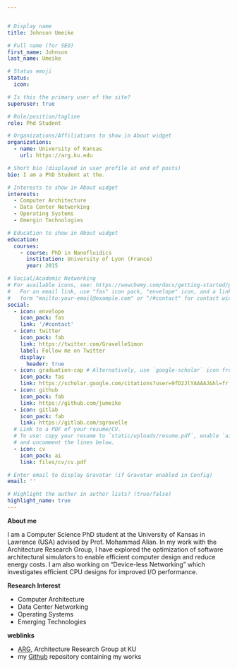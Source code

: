 ```yaml
---


# Display name
title: Johnson Umeike

# Full name (for SEO)
first_name: Johnson
last_name: Umeike

# Status emoji
status:
  icon:

# Is this the primary user of the site?
superuser: true

# Role/position/tagline
role: Phd Student

# Organizations/Affiliations to show in About widget
organizations:
  - name: University of Kansas
    url: https://arg.ku.edu

# Short bio (displayed in user profile at end of posts)
bio: I am a PhD Student at the.

# Interests to show in About widget
interests:
  - Computer Architecture
  - Data Center Networking
  - Operating Systems
  - Emergin Technologies

# Education to show in About widget
education:
  courses:
    - course: PhD in Nanofluidics
      institution: University of Lyon (France)
      year: 2015

# Social/Academic Networking
# For available icons, see: https://wowchemy.com/docs/getting-started/page-builder/#icons
#   For an email link, use "fas" icon pack, "envelope" icon, and a link in the
#   form "mailto:your-email@example.com" or "/#contact" for contact widget.
social:
  - icon: envelope
    icon_pack: fas
    link: '/#contact'
  - icon: twitter
    icon_pack: fab
    link: https://twitter.com/GravelleSimon
    label: Follow me on Twitter
    display:
      header: true
  - icon: graduation-cap # Alternatively, use `google-scholar` icon from `ai` icon pack
    icon_pack: fas
    link: https://scholar.google.com/citations?user=9fD2JlYAAAAJ&hl=fr
  - icon: github
    icon_pack: fab
    link: https://github.com/jumeike
  - icon: gitlab
    icon_pack: fab
    link: https://gitlab.com/sgravelle
  # Link to a PDF of your resume/CV.
  # To use: copy your resume to `static/uploads/resume.pdf`, enable `ai` icons in `params.yaml`,
  # and uncomment the lines below.
  - icon: cv
    icon_pack: ai
    link: files/cv/cv.pdf

# Enter email to display Gravatar (if Gravatar enabled in Config)
email: ''

# Highlight the author in author lists? (true/false)
highlight_name: true
---
```



**About me**

I am a Computer Science PhD student at the University of Kansas in Lawrence (USA) advised by Prof. Mohammad Alian. In my work with the Architecture Research Group, I have explored the optimization of software architectural simulators to enable efficient computer design and reduce energy costs. I am also working on “Device-less Networking” which investigates efficient CPU designs for improved I/O performance.

**Research Interest**

* Computer Architecture
* Data Center Networking
* Operating Systems
* Emerging Technologies

**weblinks**

* [ARG](https://arg.ku.edu/), Architecture Research Group at KU
* my [Github](https://github.com/jumeike/) repository containing my works

